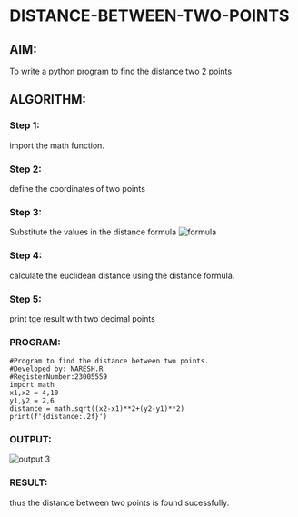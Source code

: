 # DISTANCE-BETWEEN-TWO-POINTS

## AIM:
To write a python program to find the distance two 2 points
## ALGORITHM:
### Step 1:
import the math function. 
### Step 2:
define the coordinates of two points 
### Step 3: 
Substitute the values in the distance formula  ![formula](/formula.JPG)
### Step 4:
calculate the euclidean distance using the distance formula. 
### Step 5: 
print tge result with two decimal points
### PROGRAM:
```
#Program to find the distance between two points.
#Developed by: NARESH.R
#RegisterNumber:23005559
import math
x1,x2 = 4,10
y1,y2 = 2,6
distance = math.sqrt((x2-x1)**2+(y2-y1)**2)
print(f'{distance:.2f}')
```
  


### OUTPUT:
![output 3](https://github.com/feryjfgkuyfgewjfgew/DISTANCE-BETWEEN-TWO-POINTS/assets/150319377/2eb2956c-ebd6-4657-8e4a-d406c6306e0d)



### RESULT:
thus the distance between two points is found sucessfully.

